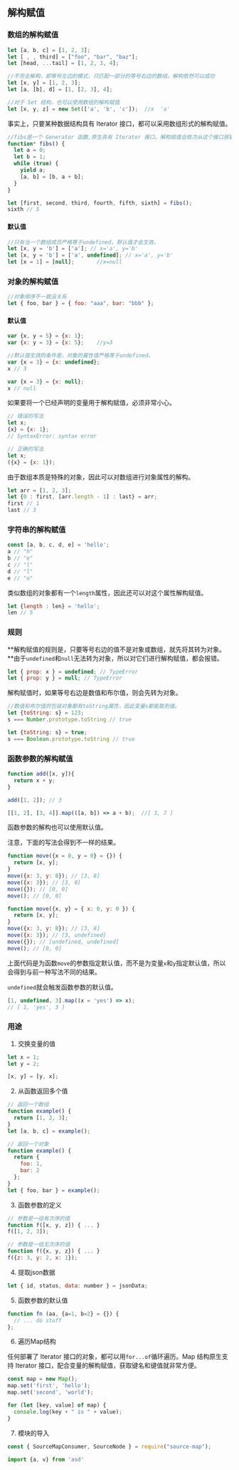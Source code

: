 ## 解构赋值

### 数组的解构赋值

```js
let [a, b, c] = [1, 2, 3];
let [ , , third] = ["foo", "bar", "baz"];
let [head, ...tail] = [1, 2, 3, 4];

//不完全解构，即等号左边的模式，只匹配一部分的等号右边的数组。解构依然可以成功
let [x, y] = [1, 2, 3];
let [a, [b], d] = [1, [2, 3], 4];

//对于 Set 结构，也可以使用数组的解构赋值
let [x, y, z] = new Set(['a', 'b', 'c']);  //x  'a'
```

事实上，只要某种数据结构具有 Iterator 接口，都可以采用数组形式的解构赋值。

```js
//fibs是一个 Generator 函数,原生具有 Iterator 接口。解构赋值会依次从这个接口获取值。
function* fibs() {
  let a = 0;
  let b = 1;
  while (true) {
    yield a;
    [a, b] = [b, a + b];
  }
}

let [first, second, third, fourth, fifth, sixth] = fibs();
sixth // 5
```

#### 默认值

```js
//只有当一个数组成员严格等于undefined，默认值才会生效。
let [x, y = 'b'] = ['a']; // x='a', y='b'
let [x, y = 'b'] = ['a', undefined]; // x='a', y='b'
let [x = 1] = [null];		//x=null
```



### 对象的解构赋值

```js
//对象顺序不一致没关系
let { foo, bar } = { foo: "aaa", bar: "bbb" };
```

#### 默认值

```js
var {x, y = 5} = {x: 1};
var {x: y = 3} = {x: 5};	//y=3

//默认值生效的条件是，对象的属性值严格等于undefined。
var {x = 3} = {x: undefined};
x // 3

var {x = 3} = {x: null};
x // null
```



如果要将一个已经声明的变量用于解构赋值，必须非常小心。

```js
// 错误的写法
let x;
{x} = {x: 1};
// SyntaxError: syntax error

// 正确的写法
let x;
({x} = {x: 1});
```

由于数组本质是特殊的对象，因此可以对数组进行对象属性的解构。

```js
let arr = [1, 2, 3];
let {0 : first, [arr.length - 1] : last} = arr;
first // 1
last // 3
```



### 字符串的解构赋值

```js
const [a, b, c, d, e] = 'hello';
a // "h"
b // "e"
c // "l"
d // "l"
e // "o"
```

类似数组的对象都有一个`length`属性，因此还可以对这个属性解构赋值。

```js
let {length : len} = 'hello';
len // 5
```



### 规则

**解构赋值的规则是，只要等号右边的值不是对象或数组，就先将其转为对象。**由于`undefined`和`null`无法转为对象，所以对它们进行解构赋值，都会报错。

```js
let { prop: x } = undefined; // TypeError
let { prop: y } = null; // TypeError
```

解构赋值时，如果等号右边是数值和布尔值，则会先转为对象。

```js
//数值和布尔值的包装对象都有toString属性，因此变量s都能取到值。
let {toString: s} = 123;
s === Number.prototype.toString // true

let {toString: s} = true;
s === Boolean.prototype.toString // true
```



### 函数参数的解构赋值

```js
function add([x, y]){
  return x + y;
}

add([1, 2]); // 3

[[1, 2], [3, 4]].map(([a, b]) => a + b);  //[ 3, 7 ]

```

函数参数的解构也可以使用默认值。

注意，下面的写法会得到不一样的结果。

```js
function move({x = 0, y = 0} = {}) {
  return [x, y];
}
move({x: 3, y: 8}); // [3, 8]
move({x: 3}); // [3, 0]
move({}); // [0, 0]
move(); // [0, 0]

function move({x, y} = { x: 0, y: 0 }) {
  return [x, y];
}
move({x: 3, y: 8}); // [3, 8]
move({x: 3}); // [3, undefined]
move({}); // [undefined, undefined]
move(); // [0, 0]
```

上面代码是为函数`move`的参数指定默认值，而不是为变量`x`和`y`指定默认值，所以会得到与前一种写法不同的结果。

`undefined`就会触发函数参数的默认值。

```js
[1, undefined, 3].map((x = 'yes') => x);
// [ 1, 'yes', 3 ]
```



### 用途

1. 交换变量的值

```js
let x = 1;
let y = 2;

[x, y] = [y, x];
```

2. 从函数返回多个值

```js
// 返回一个数组
function example() {
  return [1, 2, 3];
}
let [a, b, c] = example();

// 返回一个对象
function example() {
  return {
    foo: 1,
    bar: 2
  };
}
let { foo, bar } = example();
```

3. 函数参数的定义

```js
// 参数是一组有次序的值
function f([x, y, z]) { ... }
f([1, 2, 3]);

// 参数是一组无次序的值
function f({x, y, z}) { ... }
f({z: 3, y: 2, x: 1});
```

4. 提取json数据

```js
let { id, status, data: number } = jsonData;
```

5. 函数参数的默认值

```js
function fn (aa, {a=1, b=2} = {}) {
  // ... do stuff
};
```

6. 遍历Map结构

任何部署了 Iterator 接口的对象，都可以用`for...of`循环遍历。Map 结构原生支持 Iterator 接口，配合变量的解构赋值，获取键名和键值就非常方便。

```js
const map = new Map();
map.set('first', 'hello');
map.set('second', 'world');

for (let [key, value] of map) {
  console.log(key + " is " + value);
}
```

7. 模块的导入

```js
const { SourceMapConsumer, SourceNode } = require("source-map");

import {a, v} from 'asd'
```

